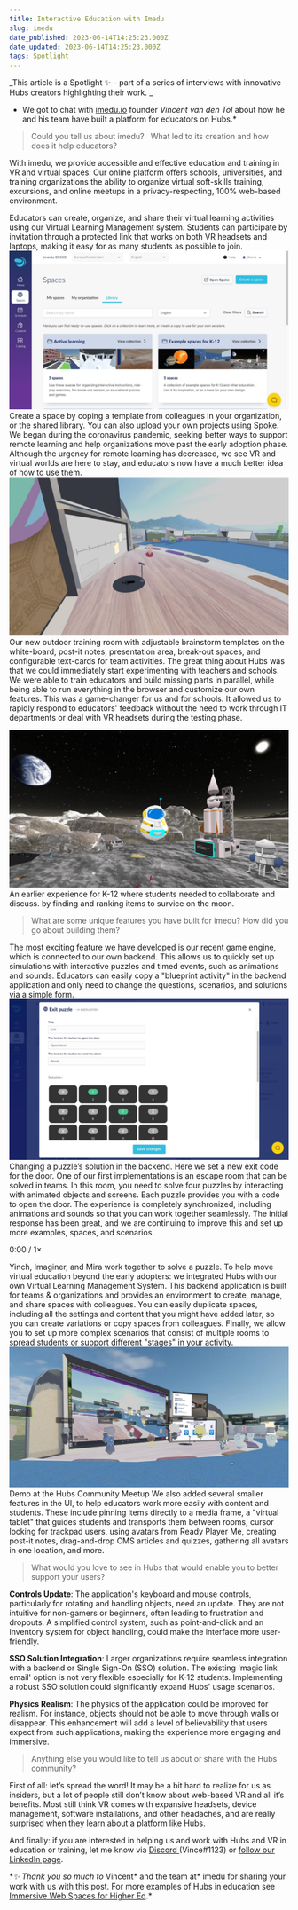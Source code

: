 ```yaml
---
title: Interactive Education with Imedu
slug: imedu
date_published: 2023-06-14T14:25:23.000Z
date_updated: 2023-06-14T14:25:23.000Z
tags: Spotlight
---
```


_This article is a Spotlight ✨ – part of a series of interviews with innovative Hubs creators highlighting their work. _

- We got to chat with [imedu.io](https://imedu.io/) founder _Vincent van den Tol_ about how he and his team have built a platform for educators on Hubs.\*

> Could you tell us about imedu?   What led to its creation and how does it help educators?

With imedu, we provide accessible and effective education and training in VR and virtual spaces. Our online platform offers schools, universities, and training organizations the ability to organize virtual soft-skills training, excursions, and online meetups in a privacy-respecting, 100% web-based environment.

Educators can create, organize, and share their virtual learning activities using our Virtual Learning Management system. Students can participate by invitation through a protected link that works on both VR headsets and laptops, making it easy for as many students as possible to join.
![](./content/images/2023/06/Screenshot_2023-06-02_at_22.59.02.jpg)Create a space by coping a template from colleagues in your organization, or the shared library. You can also upload your own projects using Spoke.
We began during the coronavirus pandemic, seeking better ways to support remote learning and help organizations move past the early adoption phase. Although the urgency for remote learning has decreased, we see VR and virtual worlds are here to stay, and educators now have a much better idea of how to use them.
![](./content/images/2023/06/Screenshot_2023-06-02_at_23.16.04.jpg)Our new outdoor training room with adjustable brainstorm templates on the white-board, post-it notes, presentation area, break-out spaces, and configurable text-cards for team activities.
The great thing about Hubs was that we could immediately start experimenting with teachers and schools. We were able to train educators and build missing parts in parallel, while being able to run everything in the browser and customize our own features. This was a game-changer for us and for schools. It allowed us to rapidly respond to educators' feedback without the need to work through IT departments or deal with VR headsets during the testing phase.

![](./content/images/2023/06/Untitled.jpg)An earlier experience for K-12 where students needed to collaborate and discuss. by finding and ranking items to survice on the moon.

> What are some unique features you have built for imedu? How did you go about building them?

The most exciting feature we have developed is our recent game engine, which is connected to our own backend. This allows us to quickly set up simulations with interactive puzzles and timed events, such as animations and sounds. Educators can easily copy a "blueprint activity" in the backend application and only need to change the questions, scenarios, and solutions via a simple form.
![](./content/images/2023/06/Screenshot_2023-06-02_at_22.56.35.jpg)Changing a puzzle’s solution in the backend. Here we set a new exit code for the door.
One of our first implementations is an escape room that can be solved in teams. In this room, you need to solve four puzzles by interacting with animated objects and screens. Each puzzle provides you with a code to open the door. The experience is completely synchronized, including animations and sounds so that you can work together seamlessly. The initial response has been great, and we are continuing to improve this and set up more examples, spaces, and scenarios.

0:00
/
1&#215;

Yinch, Imaginer, and Mira work together to solve a puzzle.
To help move virtual education beyond the early adopters: we integrated Hubs with our own Virtual Learning Management System. This backend application is built for teams & organizations and provides an environment to create, manage, and share spaces with colleagues. You can easily duplicate spaces, including all the settings and content that you might have added later, so you can create variations or copy spaces from colleagues. Finally, we allow you to set up more complex scenarios that consist of multiple rooms to spread students or support different "stages" in your activity.
![](./content/images/2023/06/78bfe5fe3d659180defa34165c5e7d8a_1.jpg)Demo at the Hubs Community Meetup
We also added several smaller features in the UI, to help educators work more easily with content and students. These include pinning items directly to a media frame, a "virtual tablet" that guides students and transports them between rooms, cursor locking for trackpad users, using avatars from Ready Player Me, creating post-it notes, drag-and-drop CMS articles and quizzes, gathering all avatars in one location, and more.

> What would you love to see in Hubs that would enable you to better support your users?

**Controls Update**: The application's keyboard and mouse controls, particularly for rotating and handling objects, need an update. They are not intuitive for non-gamers or beginners, often leading to frustration and dropouts. A simplified control system, such as point-and-click and an inventory system for object handling, could make the interface more user-friendly.

**SSO Solution Integration**: Larger organizations require seamless integration with a backend or Single Sign-On (SSO) solution. The existing 'magic link email' option is not very flexible especially for K-12 students. Implementing a robust SSO solution could significantly expand Hubs' usage scenarios.

**Physics Realism**: The physics of the application could be improved for realism. For instance, objects should not be able to move through walls or disappear. This enhancement will add a level of believability that users expect from such applications, making the experience more engaging and immersive.

> Anything else you would like to tell us about or share with the Hubs community?

First of all: let’s spread the word! It may be a bit hard to realize for us as insiders, but a lot of people still don’t know about web-based VR and all it’s benefits. Most still think VR comes with expansive headsets, device management, software installations, and other headaches, and are really surprised when they learn about a platform like Hubs.

And finally: if you are interested in helping us and work with Hubs and VR in education or training, let me know via [Discord ](https://discord.gg/hubs-498741086295031808)(Vince#1123) or [follow our LinkedIn page](https://www.linkedin.com/company/imedu).

\*_✨ Thank you so much to_ Vincent* and the team at* imedu for sharing your work with us with this post. For more examples of Hubs in education see [Immersive Web Spaces for Higher Ed](__GHOST_URL__/immersive-web-spaces-in-higher-ed/).\*
